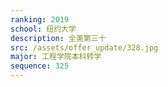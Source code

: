 ```yaml
---
ranking: 2019
school: 纽约大学
description: 全美第三十
src: /assets/offer_update/328.jpg
major: 工程学院本科转学
sequence: 325
---
```

